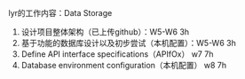 lyr的工作内容：Data Storage 
1.	设计项目整体架构（已上传github）：W5-W6 3h
2.	基于功能的数据库设计以及初步尝试（本机配置）：W5-W6 3h
3.  Define API interface specifications（APIfOx）	w7	7h
4.  Database environment configuration（本机配置）	w8	7h

